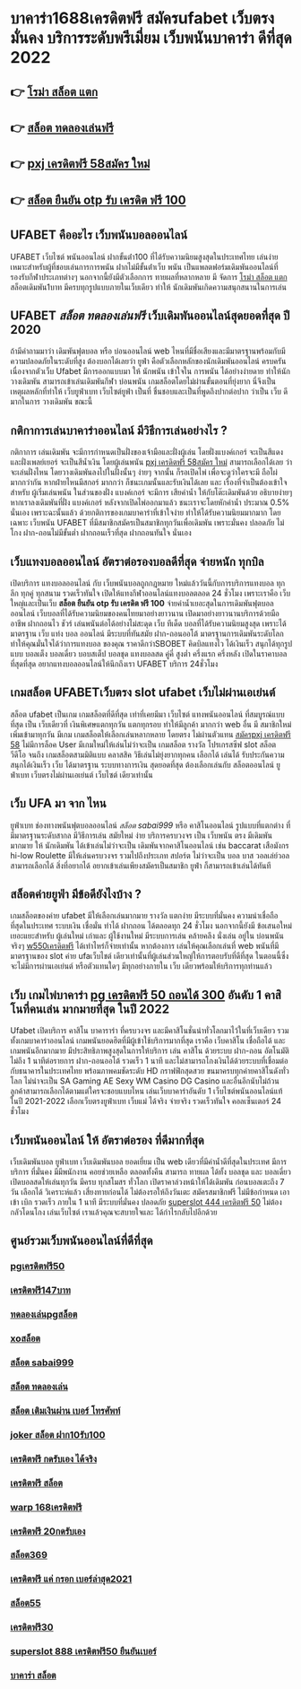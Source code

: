 # บาคาร่า1688เครดิตฟรี  สมัครufabet เว็บตรง มั่นคง  บริการระดับพรีเมี่ยม  เว็บพนันบาคาร่า ดีที่สุด 2022 

## 👉 [โรม่า สล็อต แตก](https://ufabetpgufa.ufax.win/)
## 👉 [สล็อต ทดลองเล่นฟรี](https://ufa7777.ufax.win/)
## 👉 [pxj เครดิตฟรี 58สมัคร ใหม่](https://ufabetpgufa.ufax.win/)
## 👉 [สล็อต ยืนยัน otp รับ เครดิต ฟรี 100](https://ufa7777.ufax.win/)

## UFABET คืออะไร เว็บพนันบอลออนไลน์

UFABET เว็บไซต์  พนันออนไลน์ ฝากขั้นต่ํา100 ที่ได้รับความนิยมสูงสุดในประเทศไทย เล่นง่ายเหมาะสำหรับผู้ที่ชอบเล่นการการพนัน  ฝากไม่มีขั้นต่ําเว็บ พนัน  เป็นแพลตฟอร์มเดิมพันออนไลน์ที่รองรับกีฬาประเภทต่างๆ นอกจากนี้ยังมีตัวเลือกการ ทายผลที่หลากหลาย มี จัดการ  [โรม่า สล็อต แตก](https://ufa7777.ufax.win/) สล็อตเดิมพัน1บาท มีครบทุกรูปแบบภายในเว็บเดียว ทำให้  นักเดิมพันเกิดความสนุกสนานในการเล่น

## UFABET ***สล็อต ทดลองเล่นฟรี***  เว็บเดิมพันออนไลน์สุดยอดที่สุด ปี 2020

ถ้ามีคำถามมาว่า เดิมพันฟุตบอล   หรือ  บ่อนออนไลน์ web ไหนที่มีชื่อเสียงและมีมาตรฐานพร้อมกับมีความปลอดภัยในระดับที่สูง ต้องบอกได้เลยว่า  ยูฟ่า คือตัวเลือกหลักของนักเดิมพันออนไลน์   ครบครัน เนื่องจากตัวเว็บ Ufabet  มีการออกแบบมา ให้ นักพนัน เข้าใจใน การพนัน ได้อย่างง่ายดาย ทำให้นัก วางเดิมพัน สามารถเข้าเล่นเดิมพันกีฬา   บ่อนพนัน  เกมสล็อตโดยไม่ผ่านขั้นตอนที่ยุ่งยาก นี่จึงเป็นเหตุผลหลักที่ทำให้ เว็บยูฟ่าเบท เว็บไซต์ยูฟ่า เป็นที่ ชื่นชอบและเป็นที่พูดถึงปากต่อปาก ว่าเป็น เว็บ   ดีมากในการ วางเดิมพัน   ขณะนี้ 


## กติกาการเล่นบาคาร่าออนไลน์ มีวิธีการเล่นอย่างไร  ?

กติกาการ เล่นเดิมพัน  จะมีการกำหนดเป็นฝั่งของเจ้ามือและฝั่งผู้เล่น โดยฝั่งแบงค์เกอร์ จะเป็นสีแดง และฝั่งเพลย์เยอร์ จะเป็นสีน้ำเงิน โดยผู้เล่นพนัน [pxj เครดิตฟรี 58สมัคร ใหม่](https://ufa7777.ufax.win/)  สามารถเลือกได้เลย ว่าจะเล่นฝั่งไหน โดยวางเดิมพันลงไปในฝั่งนั้นๆ ง่ายๆ จากนั้น ก็รอเปิดไพ่ เพื่อจะดูว่าใครจะมี ถือไผ่ มากกว่ากัน หากฝ่ายไหนมีสกอร์ มากกว่า ก็ชนะเกมนั้นและรับเงินได้เลย และ เรื่องที่จำเป็นต้องเข้าใจ สำหรับ ผู้เริ่มเล่นพนัน ในส่วนของฝั่ง แบงค์เกอร์ จะมีการ เสียค่าน้ำ ให้กับโต๊ะเดิมพันด้วย  อธิบายง่ายๆ หากเราลงเดิมพันที่ฝั่ง แบงค์เกอร์ หลังจากเปิดไพ่ออกมาแล้ว ชนะเราจะโดยหักค่าน้ำ ประมาณ 0.5% นั่นเอง เพราะฉะนั้นแล้ว  ด้วยกติการของเกมบาคาร่าที่เข้าใจง่าย ทำให้ได้รับความนิยมมากมาก โดยเฉพาะ เว็บพนัน UFABET ที่มีสมาชิกสมัครเป็นสมาชิกทุกวันเพื่อเดิมพัน เพราะมั่นคง ปลอดภัย ไม่โกง ฝาก-ถอนไม่มีขั้นต่ำ ฝากถอนเร็วที่สุด ฝากถอนทันใจ นั่นเอง

## เว็บแทงบอลออนไลน์  อัตราต่อรองบอลดีที่สุด จ่ายหนัก ทุกบิล

เปิดบริการ แทงบอลออนไลน์ กับ เว็บพนันบอลถูกกฎหมาย
ใหม่แล้ววันนี้กับการบริการแทงบอล ทุกลีก ทุกคู่ ทุกสนาม รวดเร็วทันใจ เปิดให้แทงกีฬาออนไลน์แทงบอลตลอด 24 ชั่วโมง เพราะเราคือ เว็บใหญ่และเป็นเว็บ **สล็อต ยืนยัน otp รับ เครดิต ฟรี 100** จ่ายค่าน้ำเยอะสุดในการเดิมพันฟุตบอลออนไลน์ เว็บบอลที่ได้รับความนิยมของคนไทยมาอย่างยาวนาน เปิดมาอย่างยาวนานบริการด้วยมืออาชีพ ฝากถอนไว ชัวร์ เล่นพนันต่อได้อย่างไม่สะดุด เว็บ ทีเด็ด บอลที่ได้รับความนิยมสูงสุด เพราะได้มาตรฐาน เว็บ แท่ง บอล ออนไลน์ มีระบบที่ทันสมัย ฝาก-ถอนออโต้  มาตรฐานการเดิมพันระดับโลก ทำให้คุณมั่นใจได้ว่าการแทงบอล ของคุณ ราคาดีกว่าSBOBET  คิดบิลแทงไว ได้เงินเร็ว  สนุกได้ทุกรูปแบบ บอลเต็ง บอลเดี่ยว บอบสเต็ป บอลชุด แทงบอลสด คู่คี่ สูงต่ำ ครึ่งแรก ครึ่งหลัง เปิดในราคาบอลที่สุดที่สุด อยากแทงบอลออนไลน์ให้นึกถึงเรา UFABET บริการ 24ชั่วโมง 


##  เกมสล็อต  UFABETเว็บตรง  slot  ufabet เว็บไม่ผ่านเอเย่นต์

สล็อต  ufabet  เป็นเกม เกมสล็อตที่ดีที่สุด เท่าที่เคยมีมา เว็บไซต์   แทงพนันออนไลน์ ที่สมบูรณ์แบบที่สุด เป็น เว็บเดียวที่ เงินพิเศษแตกทุกวัน แตกทุกรอบ ทำให้มีลูกค้า มากกว่า web อื่น มี สมาชิกใหม่เพิ่มเข้ามาทุกวัน มีเกม เกมสล็อตให้เลือกเล่นหลากหลาย  โดยตรง  ไม่ผ่านตัวแทน [สมัครpxj เครดิตฟรี 58](https://ufa7777.ufax.win/) ไม่มีการล็อค User  มีเกมใหม่ให้เล่นไม่ว่าจะเป็น  เกมสล็อต รางวัล  โปรเกรสซีฟ slot  สล็อต วีดีโอ จนถึง เกมสล็อตสามมิติแบบ คลาสสิค วิธีเล่นไม่ยุ่งยากทุกคน เลือกได้ เล่นได้ รับประกันความสนุกได้เงินเร็ว  เว็บ ได้มาตรฐาน ระบบทางการเงิน สุดยอดที่สุด ต้องเลือกเล่นกับ  สล็อตออนไลน์   ยูฟ่าเบท  เว็บตรงไม่ผ่านเอเย่นต์   เว็บไซต์  เดียวเท่านั้น


## เว็บ UFA มา จาก ไหน

ยูฟ่าเบท   ช่องทางพนันฟุตบอลออนไลน์ *สล็อต sabai999*     หรือ คาสิโนออนไลน์    รูปแบบที่แตกต่าง ที่มีมาตรฐานระดับสากล  มีวิธีการเล่น  สมัยใหม่    ง่าย   บริการครบวงจร    เป็น   เว็บพนัน ตรง   มีเดิมพันมากมาย   ให้ นักเดิมพัน  ได้เข้าเล่นไม่ว่าจะเป็น เดิมพันจากคาสิโนออนไลน์   เช่น  baccarat เสือมังกร  hi-low    Roulette    มีให้เล่นครบวงจร   รวมไปถึงประเภท สปอร์ต   ไม่ว่าจะเป็น  บอล    บาส   วอลเล่ย์วอล  
  สามารถเลือกได้  สิ่งที่อยากได้ อยากเข้าเล่นเพียงสมัครเป็นสมาชิก    ยูฟ่า  ก็สามารถเข้าเล่นได้ทันที


## สล็อตค่ายยูฟ่า มีข้อดียังไงบ้าง ?
 เกมสล็อตของค่าย ufabet มีให้เลือกเล่นมากมาย  รางวัล แตกง่าย มีระบบที่มั่นคง  ความน่าเชื่อถือ ที่สุดในประเทศ  ระบบเงิน  เชื่อมั่น  ทำได้ ฝากถอน ได้ตลอดทุก 24 ชั่วโมง นอกจากนี้ยังมี ข้อเสนอใหม่ เยอะแยะสำหรับ ผู้เล่นใหม่ เก่าและ ผู้ใช้งานใหม่ มีระบบการเล่น  คล้ายคลึง  นั่งเล่น อยู่ใน บ่อนพนัน จริงๆ [w550เครดิตฟรี](https://ufa7777.ufax.win/) ได้เท่าไหร่ก็จ่ายเท่านั้น หากต้องการ เล่นให้คุณเลือกเล่นที่ web พนันที่มีมาตรฐานของ slot ค่าย ufaเว็บไชต์ เดียวเท่านั้นที่ผู้เล่นส่วนใหญ่ให้การตอบรับที่ดีที่สุด ในตอนนี้ซึ่งจะไม่มีการผ่านเอเย่นต์ หรือตัวแทนใดๆ มีทุกอย่างภายใน เว็บ เดียวพร้อมให้บริการทุกท่านแล้ว

## เว็บ เกมไพ่บาคาร่า [pg เครดิตฟรี 50 ถอนได้ 300](https://ufabetpgufa.ufax.win/) อันดับ 1 คาสิโนที่คนเล่น มากมายที่สุด ในปี 2022

 Ufabet   เปิดบริการ  คาสิโน บาคาราร่า ที่ครบวงจร และมีคาสิโนชั่นนำทั่วโลกมาไว้ในที่เว็บเดียว รวมทั้งเกมบาคาร่าออนไลน์ เกมพนันยอดฮิตที่มีผู้เข้าใช้บริการมากที่สุด เราคือ   เว็บคาสิโน เชื่อถือได้  และเกมพนันอีกมากมาย มีประสิทธิภาพสูงสุดในการให้บริการ เล่น คาสิโน ด้วยระบบ ฝาก-ถอน อัตโนมัติไม่ถึง 1 นาทีต่อรายการ  ฝาก-ถอนออโต้ รวดเร็ว 1 นาที  และไม่สามารถโกงเงินได้ด้วยระบบที่เชื่อมต่อกับธนาคารในประเทศไทย พร้อมภาพคมชัดระดับ HD กราฟฟิกสุดสวย ขนมาครบทุกค่ายคาสิโนดังทั่วโลก ไม่น่าจะเป็น SA Gaming AE Sexy WM Casino DG Casino และอื่นอีกนับไม่ถ้วน ลูกค้าสามารถเลือกได้ตามแต่ใครจะชอบแบบไหน เล่นเว็บบาคาร่าอันดับ 1  เว็บไซต์พนันออนไลน์แท้ ในปี 2021-2022 เลือกเว็บตรงยูฟ่าเบท  เว็บแม่ ได้จริง จ่ายจริง รวดเร็วทันใจ คอลเซ็นเตอร์ 24 ชั่วโมง


##  เว็บพนันออนไลน์  ให้ อัตราต่อรอง ที่ดีมากที่สุด  

 เว็บเดิมพันบอล ยูฟ่าเบท   เว็บเดิมพันบอล ยอดเยี่ยม  เป็น web เดียวที่มีค่าน้ำดีที่สุดในประเทศ มีการบริการ ที่มั่นคง มีมีพนักงาน คอยช่วยเหลือ ตลอดทั้งคืน  สามารถ  ทายผล ได้ทั้ง บอลชุด  และ บอลเดี่ยว เปิดบอลสดให้เล่นทุกวัน มีครบ ทุกสโมสร ทั่วโลก เปิดราคาล่วงหน้าให้ได้เดิมพัน ก่อนบอลเตะถึง 7 วัน   เลือกได้ วิเคราะห์แล้ว เสี่ยงทายก่อนได้ ไม่ต้องรอให้ถึงวันเตะ สมัครสมาชิกฟรี  ไม่มีข้อกำหนด    เอาเข้า  เบิก  รวดเร็ว ภายใน 1 นาที มีระบบที่มั่นคง ปลอดภัย [superslot 444 เครดิตฟรี 50](https://ufa7777.ufax.win/) ไม่ต้องกลัวโดนโกง เล่นเว็บไซต์ เราแล้วคุณจะสบายใจและ ได้กำไรกลับไปอีกด้วย

## ศูนย์รวมเว็บพนันออนไลน์ที่ดีที่สุด

### [pgเครดิตฟรี50](https://atom.io/themes/สมัคร%20pg%20ufabet%20123สล็อต%20008%20สล็อต%2020%20รับ%20100%20เว็บตรง100%)
### [เครดิตฟรี147บาท](https://atom.io/themes/สมัคร%20pg%20ufabet%20สล็อต%20เครดิตฟรี%20กดรับเอง%202021%20ล่าสุด%20008%20สล็อต%2020%20รับ%20100%20เว็บตรง100%)
### [ทดลองเล่นpgสล็อต](https://atom.io/themes/สมัคร%20pg%20ufabet%20slot%20เครดิตฟรี%20008%20สล็อต%2020%20รับ%20100%20เว็บตรง100%)
### [xoสล็อต](https://atom.io/themes/สมัคร%20pg%20ufabet%20สล็อต%20เครดิตฟรี%20100%20ไม่ต้องแชร์%20008%20สล็อต%2020%20รับ%20100%20เว็บตรง100%)
### [สล็อต sabai999](https://atom.io/themes/สมัคร%20pg%20ufabet%20รวมค่าย%20สล็อต%20ฝาก10รับ100%20008%20สล็อต%2020%20รับ%20100%20เว็บตรง100%)
### [สล็อต ทดลองเล่น](https://atom.io/themes/สมัคร%20pg%20ufabet%20สล็อต918kiss%20008%20สล็อต%2020%20รับ%20100%20เว็บตรง100%)
### [สล็อต เติมเงินผ่าน เบอร์ โทรศัพท์](https://atom.io/themes/สมัคร%20pg%20ufabet%20สล็อต%20ส%20ปิ%20น%20ฟรี%2030%20ครั้ง%20ถอนได้%20008%20สล็อต%2020%20รับ%20100%20เว็บตรง100%)
### [joker สล็อต ฝาก10รับ100](https://atom.io/themes/สมัคร%20pg%20ufabet%20พี%20จี%20สล็อต%20ออ%20โต้%20008%20สล็อต%2020%20รับ%20100%20เว็บตรง100%)
### [เครดิตฟรี กดรับเอง ได้จริง](https://atom.io/themes/สมัคร%20pg%20ufabet%20mega%20game%20เครดิตฟรี%20008%20สล็อต%2020%20รับ%20100%20เว็บตรง100%)
### [เครดิตฟรี สล็อต](https://atom.io/themes/สมัคร%20pg%20ufabet%20xdxd%20superslot%20เครดิตฟรี50%20008%20สล็อต%2020%20รับ%20100%20เว็บตรง100%)
### [warp 168เครดิตฟรี](https://atom.io/themes/สมัคร%20pg%20ufabet%20สล็อต2xl%20008%20สล็อต%2020%20รับ%20100%20เว็บตรง100%)
### [เครดิตฟรี 20กดรับเอง](https://atom.io/themes/สมัคร%20pg%20ufabet%20รวม%20เว็บ%20เครดิตฟรี%20กดรับเอง%20008%20สล็อต%2020%20รับ%20100%20เว็บตรง100%)
### [สล็อต369](https://atom.io/themes/สมัคร%20pg%20ufabet%20superslot%20เครดิตฟรี%20ถอนได้%20300%20008%20สล็อต%2020%20รับ%20100%20เว็บตรง100%)
### [เครดิตฟรี แค่ กรอก เบอร์ล่าสุด2021](https://atom.io/themes/สมัคร%20pg%20ufabet%20สล็อต%20168g%20008%20สล็อต%2020%20รับ%20100%20เว็บตรง100%)
### [สล็อต55](https://atom.io/themes/สมัคร%20pg%20ufabet%20ufaสล็อต%20008%20สล็อต%2020%20รับ%20100%20เว็บตรง100%)
### [เครดิตฟรี30](https://atom.io/themes/สมัคร%20pg%20ufabet%20เครดิตฟรี%20จริงๆ%20008%20สล็อต%2020%20รับ%20100%20เว็บตรง100%)
### [superslot 888 เครดิตฟรี50 ยืนยันเบอร์](https://atom.io/themes/สมัคร%20pg%20ufabet%20เครดิตฟรี%20กดรับเอง%20ยืนยันเบอร์%20ล่าสุด%20ไม่ต้องแชร์%20008%20สล็อต%2020%20รับ%20100%20เว็บตรง100%)
### [บาคาร่า สล็อต](https://atom.io/themes/สมัคร%20pg%20ufabet%20mgm99winสล็อต%20008%20สล็อต%2020%20รับ%20100%20เว็บตรง100%)